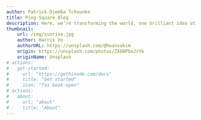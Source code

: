 ```yaml
---
author: Patrick Djemba Tchounke
title: Ping-Square Blog
description: Here, we’re transforming the world, one brilliant idea at a time!.
thumbnail:
    url: /img/sunrise.jpg
    author: Harris Vo
    authorURL: https://unsplash.com/@hoanvokim
    origin: https://unsplash.com/photos/ZX6BPboJrYk
    originName: Unsplash
# actions:
#   get-started:
#     url: "https://gethinode.com/docs"
#     title: "Get started"
#     icon: "fas book-open"
# actions:
#   about:
#     url: "about"
#     title: "About"
---
```


